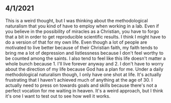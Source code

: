 **4/1/2021**
---
This is a weird thought, but I was thinking about the methodological naturalism that you kind of have to employ when working in a lab. Even if you believe in the possibility of miracles as a Christian, you have to forgo that a bit in order to get reproducible scientific results. I think I might have to do a version of that for my own life. Even though a lot of people are motivated to live better because of their Christian faith, my faith tends to bring me a lot of depression and listlessness because I don't feel worthy to be counted among the saints. I also tend to feel like this life doesn't matter a whole bunch because 1. I'll live forever anyway and 2. I don't have to worry about the direction of my life because God has a plan for me. Under a daily methodological naturalism though, I only have one shot at life. It's actually frustrating that I haven't achieved much of anything at the age of 30. I actually need to press on towards goals and skills because there's not a perfect vocation for me waiting in heaven. It's a weird approach, but I think it's one I want to test out to see how well it works.
